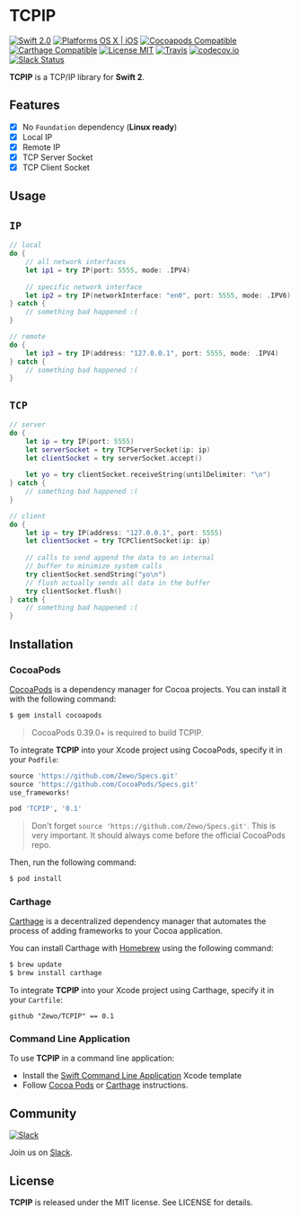 TCPIP
=====

[![Swift 2.0](https://img.shields.io/badge/Swift-2.0-orange.svg?style=flat)](https://developer.apple.com/swift/)
[![Platforms OS X | iOS](https://img.shields.io/badge/Platforms-OS%20X%20%7C%20iOS-lightgray.svg?style=flat)](https://developer.apple.com/swift/)
[![Cocoapods Compatible](https://img.shields.io/badge/Cocoapods-Compatible-4BC51D.svg?style=flat)](https://cocoapods.org/pods/TCPIP)
[![Carthage Compatible](https://img.shields.io/badge/Carthage-Compatible-4BC51D.svg?style=flat)](https://github.com/Carthage/Carthage)
[![License MIT](https://img.shields.io/badge/License-MIT-blue.svg?style=flat)](https://tldrlegal.com/license/mit-license)
[![Travis](https://img.shields.io/badge/Build-Passing-4BC51D.svg?style=flat)](https://travis-ci.org/Zewo/TCPIP)
[![codecov.io](http://codecov.io/github/Zewo/TCPIP/coverage.svg?branch=master)](http://codecov.io/github/Zewo/TCPIP)
[![Slack Status](https://zewo-slackin.herokuapp.com/badge.svg)](https://zewo-slackin.herokuapp.com)

**TCPIP** is a TCP/IP library for **Swift 2**.

## Features

- [x] No `Foundation` dependency (**Linux ready**)
- [x] Local IP
- [x] Remote IP
- [x] TCP Server Socket
- [x] TCP Client Socket

## Usage

`IP`
----

```swift
// local
do {
    // all network interfaces
    let ip1 = try IP(port: 5555, mode: .IPV4)
    
    // specific network interface
    let ip2 = try IP(networkInterface: "en0", port: 5555, mode: .IPV6)
} catch {
    // something bad happened :(
}

// remote
do {
    let ip3 = try IP(address: "127.0.0.1", port: 5555, mode: .IPV4)
} catch {
    // something bad happened :(
}
```

`TCP`
----

```swift
// server
do {
	let ip = try IP(port: 5555)
	let serverSocket = try TCPServerSocket(ip: ip)
	let clientSocket = try serverSocket.accept()
	
	let yo = try clientSocket.receiveString(untilDelimiter: "\n")
} catch {
    // something bad happened :(
}

// client
do {
	let ip = try IP(address: "127.0.0.1", port: 5555)
	let clientSocket = try TCPClientSocket(ip: ip)
	
	// calls to send append the data to an internal
	// buffer to minimize system calls
	try clientSocket.sendString("yo\n")
	// flush actually sends all data in the buffer
	try clientSocket.flush()
} catch {
    // something bad happened :(
}
```

## Installation

### CocoaPods

[CocoaPods](http://cocoapods.org) is a dependency manager for Cocoa projects. You can install it with the following command:

```bash
$ gem install cocoapods
```

> CocoaPods 0.39.0+ is required to build TCPIP.

To integrate **TCPIP** into your Xcode project using CocoaPods, specify it in your `Podfile`:

```ruby
source 'https://github.com/Zewo/Specs.git'
source 'https://github.com/CocoaPods/Specs.git'
use_frameworks!

pod 'TCPIP', '0.1'
```
> Don't forget  `source 'https://github.com/Zewo/Specs.git'`. This is very important. It should always come before the official CocoaPods repo.

Then, run the following command:

```bash
$ pod install
```

### Carthage

[Carthage](https://github.com/Carthage/Carthage) is a decentralized dependency manager that automates the process of adding frameworks to your Cocoa application.

You can install Carthage with [Homebrew](http://brew.sh/) using the following command:

```bash
$ brew update
$ brew install carthage
```

To integrate **TCPIP** into your Xcode project using Carthage, specify it in your `Cartfile`:

```ogdl
github "Zewo/TCPIP" == 0.1
```

### Command Line Application

To use **TCPIP** in a command line application:

- Install the [Swift Command Line Application](https://github.com/Zewo/Swift-Command-Line-Application-Template) Xcode template
- Follow [Cocoa Pods](#cocoapods) or [Carthage](#carthage) instructions.

## Community

[![Slack](http://s13.postimg.org/ybwy92ktf/Slack.png)](https://zewo-slackin.herokuapp.com)

Join us on [Slack](https://zewo-slackin.herokuapp.com).

License
-------

**TCPIP** is released under the MIT license. See LICENSE for details.
